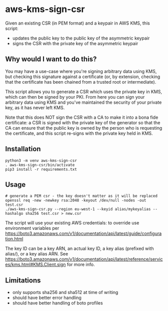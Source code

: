 # aws-kms-sign-csr

Given an existing CSR (in PEM format) and a keypair in AWS KMS, this script:
* updates the public key to the public key of the asymmetric keypair
* signs the CSR with the private key of the asymmetric keypair

## Why would I want to do this?

You may have a use-case where you're signing arbitrary data using KMS, but checking
this signature against a certificate (or, by extension, checking that the certificate
has been chained from a trusted root or intermediate).

This script allows you to generate a CSR which uses the private key in KMS, which
can then be signed by your PKI. From here you can sign your arbitrary data using
KMS and you've maintained the security of your private key, as it has never left
KMS.

Note that this does NOT sign the CSR with a CA to make it into a bona fide certificate:
a CSR is signed with the private key of the generator so that the CA can ensure
that the public key is owned by the person who is requesting the certificate, and
this script re-signs with the private key held in KMS.

## Installation

    python3 -m venv aws-kms-sign-csr
    . aws-kms-sign-csr/bin/activate
    pip3 install -r requirements.txt

## Usage

    # generate a PEM csr - the key doesn't matter as it will be replaced
    openssl req -new -newkey rsa:2048 -keyout /dev/null -nodes -out test.csr
    ./aws-kms-sign-csr.py --region eu-west-1 --keyid alias/mykeyalias --hashalgo sha256 test.csr > new.csr

The script will use your existing AWS credentials: to override use environment variables per https://boto3.amazonaws.com/v1/documentation/api/latest/guide/configuration.html

The key ID can be a key ARN, an actual key ID, a key alias (prefixed with alias/), or a key alias ARN. See https://boto3.amazonaws.com/v1/documentation/api/latest/reference/services/kms.html#KMS.Client.sign for more info.

## Limitations

* only supports sha256 and sha512 at time of writing
* should have better error handling
* should have better handling of boto profiles
